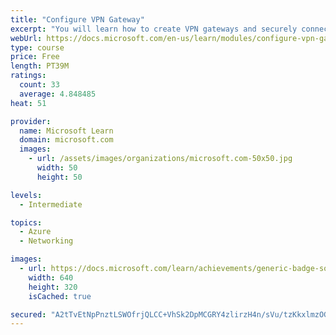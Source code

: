 ```yaml
---
title: "Configure VPN Gateway"
excerpt: "You will learn how to create VPN gateways and securely connect your company sites to Azure."
webUrl: https://docs.microsoft.com/en-us/learn/modules/configure-vpn-gateway/
type: course
price: Free
length: PT39M
ratings:
  count: 33
  average: 4.848485
heat: 51

provider:
  name: Microsoft Learn
  domain: microsoft.com
  images:
    - url: /assets/images/organizations/microsoft.com-50x50.jpg
      width: 50
      height: 50

levels:
  - Intermediate

topics:
  - Azure
  - Networking

images:
  - url: https://docs.microsoft.com/learn/achievements/generic-badge-social.png
    width: 640
    height: 320
    isCached: true

secured: "A2tTvEtNpPnztLSWOfrjQLCC+VhSk2DpMCGRY4zlirzH4n/sVu/tzKkxlmzOGhUUYIWKKd0iW//ReHme3SE+LS+RR61J8Dv4SRnwbayDA7zSbsAlekvsIL41DZmLu0TBocITeQQIi0kA2imSl+Pgmoe6y94JKd/+JrlHy1LxNJoYC+bklr/jsCmxwNP6woEtCmW2AC84NE9ugkArk60vMo6PsgnuQGGFSZA4qfkFBUuUnSx858m7dfoG8YLJeDARoo1w6qJ0zbK+yy6VW7h23mhzwJLuvKfioXrirIsheh0XuSwqP5OfyxojOJVjRM50TqzbBXEkh35p+g+MkeYU3AtyfQMh682WqzuKfQwygcfKhx2F/w9TYtH75jhmKxVIGQpIM+Enp1i2KPdgq0fXFZA44ilzAMFEY+bZkmFq8ms=;cfm6wA6gFdpf+lP0CZVfig=="
---
```


